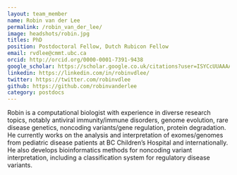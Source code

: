 ```yaml
---
layout: team_member
name: Robin van der Lee
permalink: /robin_van_der_lee/
image: headshots/robin.jpg
titles: PhD
position: Postdoctoral Fellow, Dutch Rubicon Fellow
email: rvdlee@cmmt.ubc.ca
orcid: http://orcid.org/0000-0001-7391-9438
google_scholar: https://scholar.google.co.uk/citations?user=ISYCcUUAAAAJ
linkedin: https://linkedin.com/in/robinvdlee/
twitter: https://twitter.com/robinvdlee
github: https://github.com/robinvanderlee
category: postdocs
---
```

Robin is a computational biologist with experience in diverse research topics, notably antiviral immunity/immune disorders, genome evolution, rare disease genetics, noncoding variants/gene regulation, protein degradation. He currently works on the analysis and interpretation of exomes/genomes from pediatric disease patients at BC Children’s Hospital and internationally. He also develops bioinformatics methods for noncoding variant interpretation, including a classification system for regulatory disease variants.